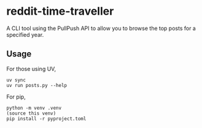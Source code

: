 # reddit-time-traveller
A CLI tool using the PullPush API to allow you to browse the top posts for a specified year.

## Usage
For those using UV, 
```
uv sync
uv run posts.py --help
```

For pip,
```
python -m venv .venv
(source this venv)
pip install -r pyproject.toml
```